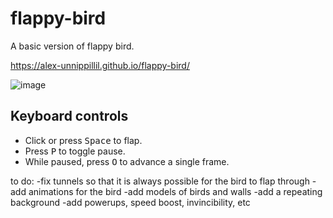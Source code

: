 # flappy-bird
A basic version of flappy bird.

https://alex-unnippillil.github.io/flappy-bird/

 ![image](https://github.com/Alex-Unnippillil/flappy-bird/assets/24538548/fd714539-124e-4703-87a2-c4d82f7dcd59)


## Keyboard controls

- Click or press <kbd>Space</kbd> to flap.
- Press <kbd>P</kbd> to toggle pause.
- While paused, press <kbd>O</kbd> to advance a single frame.


to do:
-fix tunnels so that it is always possible for the bird to flap through
-add animations for the bird
-add models of birds and walls
-add a repeating background
-add powerups, speed boost, invincibility, etc

